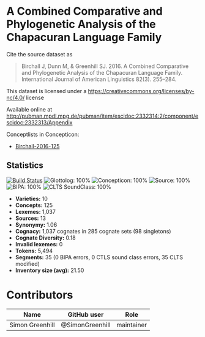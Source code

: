 # A Combined Comparative and Phylogenetic Analysis of the Chapacuran Language Family

Cite the source dataset as

> Birchall J, Dunn M, & Greenhill SJ. 2016. A Combined Comparative and Phylogenetic Analysis of the Chapacuran Language Family. International Journal of American Linguistics 82(3). 255–284.

This dataset is licensed under a https://creativecommons.org/licenses/by-nc/4.0/ license

Available online at http://pubman.mpdl.mpg.de/pubman/item/escidoc:2332314:2/component/escidoc:2332313/Appendix


Conceptlists in Concepticon:
- [Birchall-2016-125](https://concepticon.clld.org/contributions/Birchall-2016-125)
## Statistics


[![Build Status](https://travis-ci.org/lexibank/birchallchapacuran.svg?branch=master)](https://travis-ci.org/lexibank/birchallchapacuran)
![Glottolog: 100%](https://img.shields.io/badge/Glottolog-100%25-brightgreen.svg "Glottolog: 100%")
![Concepticon: 100%](https://img.shields.io/badge/Concepticon-100%25-brightgreen.svg "Concepticon: 100%")
![Source: 100%](https://img.shields.io/badge/Source-100%25-brightgreen.svg "Source: 100%")
![BIPA: 100%](https://img.shields.io/badge/BIPA-100%25-brightgreen.svg "BIPA: 100%")
![CLTS SoundClass: 100%](https://img.shields.io/badge/CLTS%20SoundClass-100%25-brightgreen.svg "CLTS SoundClass: 100%")

- **Varieties:** 10
- **Concepts:** 125
- **Lexemes:** 1,037
- **Sources:** 13
- **Synonymy:** 1.06
- **Cognacy:** 1,037 cognates in 285 cognate sets (98 singletons)
- **Cognate Diversity:** 0.18
- **Invalid lexemes:** 0
- **Tokens:** 5,494
- **Segments:** 35 (0 BIPA errors, 0 CTLS sound class errors, 35 CLTS modified)
- **Inventory size (avg):** 21.50

# Contributors

Name | GitHub user | Role
--- | --- | ---
Simon Greenhill | @SimonGreenhill | maintainer


